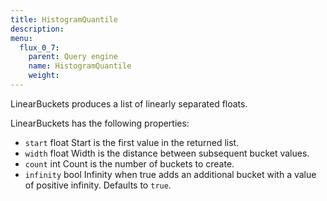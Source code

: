 ```yaml
---
title: HistogramQuantile
description:
menu:
  flux_0_7:
    parent: Query engine
    name: HistogramQuantile
    weight:
---
```


LinearBuckets produces a list of linearly separated floats.

LinearBuckets has the following properties:

* `start` float
    Start is the first value in the returned list.
* `width` float
    Width is the distance between subsequent bucket values.
* `count` int
    Count is the number of buckets to create.
* `infinity` bool
    Infinity when true adds an additional bucket with a value of positive infinity.
    Defaults to `true`.
